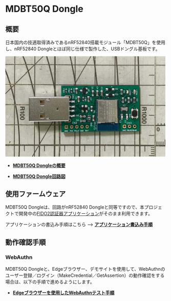 # MDBT50Q Dongle

## 概要

日本国内の技適取得済みであるnRF52840搭載モジュール「MDBT50Q」を使用し、nRF52840 Dongleとほぼ同じ仕様で製作した、USBドングル基板です。

<img src="assets/0000.jpg" width="500">

- <b>[MDBT50Q Dongleの概要](HWSUMMARY.md)</b>

- <b>[MDBT50Q Dongle回路図](../pcb/FIDO2AUTH_001.pdf)</b>

## 使用ファームウェア

MDBT50Q Dongleは、回路がnRF52840 Dongleと同等ですので、本プロジェクトで開発中の[FIDO2認証器アプリケーション](https://github.com/diverta/onecard-fido/tree/master/nRF5_SDK_v15.3.0)がそのまま利用できます。

アプリケーションの書込み手順はこちら --> <b>[アプリケーション書込み手順](APPINSTALL.md)</b>

## 動作確認手順

### WebAuthn

MDBT50Q Dongleと、Edgeブラウザー、デモサイトを使用して、WebAuthnのユーザー登録／ログイン（MakeCredential／GetAssertion）の動作確認をする場合は、以下の手順で進めるようにします。

- <b>[Edgeブラウザーを使用したWebAuthnテスト手順](WEBAUTHNTEST.md)</b>
